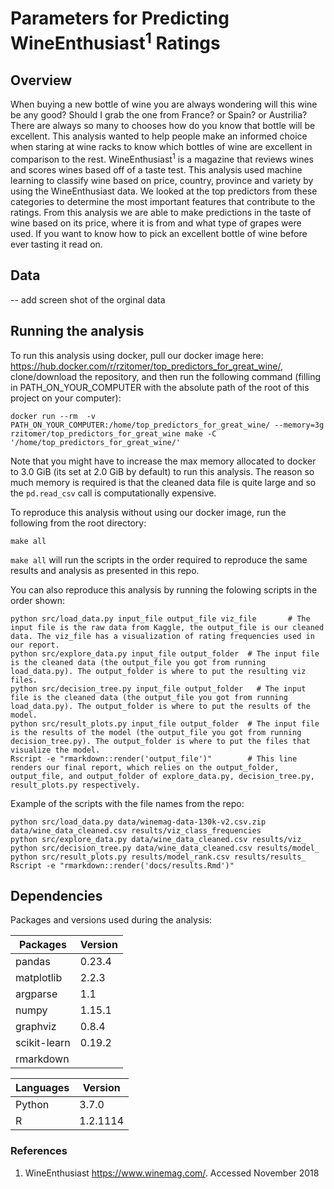 # Parameters for Predicting WineEnthusiast<sup>1</sup> Ratings


## Overview

When buying a new bottle of wine you are always wondering will this wine be any good? Should I grab the one from France? or Spain? or Austrilia? There are always so many to chooses how do you know that bottle will be excellent. This analysis wanted to help people make an informed choice when staring at wine racks to know which bottles of wine are excellent in comparison to the rest. WineEnthusiast<sup>1</sup> is a  magazine that reviews wines and scores wines based off of a taste test. This analysis used machine learning to classify wine based on price, country, province and variety by using the WineEnthusiast data. We looked at the top predictors from these categories to determine the most important features that contribute to the ratings. From this analysis we are able to make predictions in the taste of wine based on its price, where it is from and what type of grapes were used. If you want to know how to pick an excellent bottle of wine before ever tasting it read on.

## Data

-- add screen shot of the orginal data 

## Running the analysis

To run this analysis using docker, pull our docker image here: https://hub.docker.com/r/rzitomer/top_predictors_for_great_wine/, clone/download the repository, and then run the following command (filling in PATH_ON_YOUR_COMPUTER with the absolute path of the root of this project on your computer):
```{bash}
docker run --rm  -v PATH_ON_YOUR_COMPUTER:/home/top_predictors_for_great_wine/ --memory=3g rzitomer/top_predictors_for_great_wine make -C '/home/top_predictors_for_great_wine/'
```

Note that you might have to increase the max memory allocated to docker to 3.0 GiB (its set at 2.0 GiB by default) to run this analysis. The reason so much memory is required is that the cleaned data file is quite large and so the `pd.read_csv` call is computationally expensive.

To reproduce this analysis without using our docker image, run the following from the root directory:
```{bash}
make all
```

`make all` will run the scripts in the order required to reproduce the same results and analysis as presented in this repo.


You can also reproduce this analysis by running the folowing scripts in the order shown:
```{bash}
python src/load_data.py input_file output_file viz_file       # The input file is the raw data from Kaggle, the output_file is our cleaned data. The viz_file has a visualization of rating frequencies used in our report.
python src/explore_data.py input_file output_folder  # The input file is the cleaned data (the output_file you got from running load_data.py). The output_folder is where to put the resulting viz files.
python src/decision_tree.py input_file output_folder   # The input file is the cleaned data (the output_file you got from running load_data.py). The output_folder is where to put the results of the model.  
python src/result_plots.py input_file output_folder  # The input file is the results of the model (the output_file you got from running decision_tree.py). The output_folder is where to put the files that visualize the model.
Rscript -e "rmarkdown::render('output_file')"        # This line renders our final report, which relies on the output_folder, output_file, and output_folder of explore_data.py, decision_tree.py, result_plots.py respectively.
```
Example of the scripts with the file names from the repo:    

```{bash}
python src/load_data.py data/winemag-data-130k-v2.csv.zip data/wine_data_cleaned.csv results/viz_class_frequencies
python src/explore_data.py data/wine_data_cleaned.csv results/viz_    
python src/decision_tree.py data/wine_data_cleaned.csv results/model_    
python src/result_plots.py results/model_rank.csv results/results_     
Rscript -e "rmarkdown::render('docs/results.Rmd')"     
```

## Dependencies

Packages and versions used during the analysis:

| Packages | Version |
|------|--------------|
| pandas | 0.23.4 |
| matplotlib | 2.2.3 |
| argparse  | 1.1 |
| numpy | 1.15.1 |
| graphviz | 0.8.4 |
| scikit-learn | 0.19.2 |
| rmarkdown |  |


| Languages | Version |
|----------| -------- |
| Python | 3.7.0 |
| R | 1.2.1114 |


### References

1. WineEnthusiast https://www.winemag.com/. Accessed November 2018
